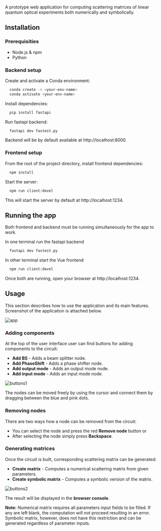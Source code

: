 
A prototype web application for computing scattering matrices of linear quantum optical experiments both numerically and symbolically.


## Installation

### Prerequisities
- Node.js & npm
- Python 

### Backend setup
Create and activate a Conda environment:
```bash
  conda create -n <your-env-name> 
  conda activate <your-env-name>
```
Install dependencies:

```bash
  pip install fastapi
```
Run fastapi backend:

```bash
  fastapi dev fastest.py
```
Backend will be by default available at http://localhost:8000.

### Frontend setup 

From the root of the project directory, install frontend dependencies:
```bash
  npm install
```

Start the server:
```bash
  npm run client:devel
```
This will start the server by default at http://localhost:1234.

    
## Running the app

Both frontend and backend must be running simultaneously for the app to work.

In one terminal run the fastapi backend
```bash
  fastapi dev fastest.py
```

In other terminal start the Vue frontend
```bash
  npm run client:devel
```

Once both are running, open your browser at http://localhost:1234.


## Usage

This section describes how to use the application and its main features. Screenshot of the application is attached below. 

![app](https://github.com/user-attachments/assets/ded234c3-5b64-4ff1-ae17-6706d0eb8f31)

### Adding components

At the top of the user interface user can find buttons for adding components to the circuit:

- **Add BS** - Adds a beam splitter node.
- **Add PhaseShift** - Adds a phase shifter node.
- **Add output mode** - Adds an output mode node.
- **Add input mode** - Adds an input mode node.

![buttons1](https://github.com/user-attachments/assets/e9749cf2-71b0-4853-87c2-0b3358e31f81)

The nodes can be moved freely by using the cursor and connect them by dragging between the blue and pink dots.

### Removing nodes

There are two ways how a node can be removed from the circuit:

- You can select the node and press the red **Remove node** button or
- After selecting the node simply press **Backspace**.


### Generating matrices

Once the circuit is built, corresponding scattering matrix can be generated:

- **Create matrix** - Computes a numerical scattering matrix from given parameters.
- **Create symbolic matrix** - Computes a symbolic version of the matrix.

![buttons2](https://github.com/user-attachments/assets/2204f185-163e-4665-9e7f-d7804e4e0eb3)

 The result will be displayed in the **browser console**. 

**Note:** Numerical matrix requires all parameters input fields to be filled. If any are left blank, the computation will not proceed resulting in an error.  Symbolic matrix, however, does not have this restriction and can be generated regardless of parameter inputs.



